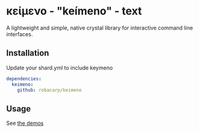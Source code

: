 # κείμενο - "keímeno" - text

A lightweight and simple, native crystal library for interactive command line interfaces.

## Installation

Update your shard.yml to include keymeno

```yaml
dependencies:
  keimeno:
    github: robacarp/keimeno
```

## Usage

See [the demos](/demo)
